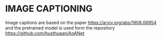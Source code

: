 # IMAGE CAPTIONING
Image captions are based on the paper https://arxiv.org/abs/1908.06954 and the pretrained model is used form the repository https://github.com/husthuaan/AoANet

